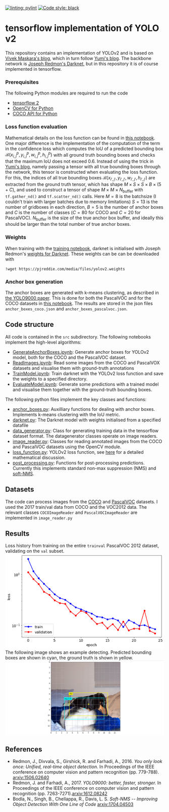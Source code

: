 [![linting: pylint](https://img.shields.io/badge/linting-pylint-yellowgreen)](https://github.com/PyCQA/pylint)
[![Code style: black](https://img.shields.io/badge/code%20style-black-000000.svg)](https://github.com/psf/black)

# tensorflow implementation of YOLO v2
This repository contains an implementation of YOLOv2 and is based on [Vivek Maskara's blog](https://www.maskaravivek.com/post/yolov2/), which in turn follow [Yumi's blog](https://fairyonice.github.io/Part_4_Object_Detection_with_Yolo_using_VOC_2012_data_loss.html). The backbone network is [Joseph Redmon's Darknet](https://pjreddie.com/darknet/), but in this repository it is of course implemented in tensorflow.

### Prerequisites
The following Python modules are required to run the code
* [tensorflow 2](https://www.tensorflow.org/)
* [OpenCV for Python](https://pypi.org/project/opencv-python/)
* [COCO API for Python](https://github.com/cocodataset/cocoapi)

### Loss function evaluation
Mathematical details on the loss function can be found in [this notebook](./LossFunction.ipynb). One major difference is the implementation of the computation of the term in the confidence loss
which computes the IoU of a predicted bounding box $\mathcal{B} (x^p_{i,j},y^p_{i,j},w^p_{i,j},h^p_{i,j})$ with all ground truth bounding boxes and checks that the maximum IoU does not exceed 0.6. Instead of using the trick in [Yumi's blog](https://fairyonice.github.io/Part_4_Object_Detection_with_Yolo_using_VOC_2012_data_loss.html), namely passing a tensor with all true bounding boxes through the network, this tensor is constructed when evaluating the loss function. For this, the indices of all true bounding boxes $\mathcal{B}(x_{i',j'},y_{i',j'},w_{i',j'},h_{i',j'})$ are extracted from the ground truth tensor, which has shape $M\times S \times S \times B\times(5+C)$, and used to construct a tensor of shape $M\times M\times N_{\text{buffer}}$ with `tf.gather_nd()` and `tf.scatter_nd()` calls. Here $M=8$ is the batchsize (I couldn't train with larger batches due to memory limitations) $S=13$ is the number of gridboxes in each direction, $B=5$ is the number of anchor boxes and $C$ is the number of classes ($C=80$ for COCO and $C=20$ for PascalVOC). $N_{\text{buffer}}$ is the size of the true anchor box buffer, and ideally this should be larger than the total number of true anchor boxes.

### Weights
When training with the [training notebook](src/TrainModel.ipynb), darknet is initialised with Joseph Redmon's [weights for Darknet](https://pjreddie.com/darknet/yolo/). These weights can be can be downloaded with
```
!wget https://pjreddie.com/media/files/yolov2.weights
```

### Anchor box generation
The anchor boxes are generated with k-means clustering, as described in [the YOLO9000 paper]((https://arxiv.org/abs/1612.08242)). This is done for both the PascalVOC and for the COCO datasets in [this notebook](src/GenerateAnchorBoxes.ipynb). The results are stored in the json files `anchor_boxes_coco.json` and `anchor_boxes_pascalvoc.json`.

## Code structure
All code is contained in the `src` subdirectory. The following notebooks implement the high-level algorithms:
* [GenerateAnchorBoxes.ipynb](src/GenerateAnchorBoxes.ipynb): Generate anchor boxes for YOLOv2 model, both for the COCO and the PascalVOC dataset.
* [ReadImages.ipynb](src/ReadImages.ipynb): Read some images from the COCO and PascalVOX datasets and visualise them with ground-truth annotations
* [TrainModel.ipynb](src/TrainModel.ipynb): Train darknet with the YOLOv2 loss function and save the weights to a specified directory.
* [EvaluateModel.ipynb](src/EvaluateModel.ipynb): Generate some predictions with a trained model and visualise them together with the ground-truth bounding boxes.

The following python files implement the key classes and functions:
* [anchor_boxes.py](src/anchor_boxes.py): Auxilliary functions for dealing with anchor boxes. Implements k-means clustering with the IoU metric.
* [darknet.py](src/darknet.py): The Darknet model with weights initialised from a specified datafile
* [data_generator.py](src/data_generator.py): Class for generating training data in the tensorflow dataset format. The datagenerator classes operate on image readers.
* [image_reader.py](src/image_reader.py): Classes for reading annotated images from the COCO and PascalVOC datasets using the OpenCV module.
* [loss_function.py](src/loss_function.py): YOLOv2 loss function, see [here](LossFunction.ipynb) for a detailed mathematical discussion.
* [post_processing.py](src/post_processing.py): Functions for post-processing predictions. Currently this implements standard non-max suppression (NMS) and [soft-NMS](https://arxiv.org/abs/1704.04503).

## Datasets
The code can process images from the [COCO](https://cocodataset.org/#home) and [PascalVOC](https://cocodataset.org/#home) datasets. I used the 2017 train/val data from COCO and the VOC2012 data. The relevant classes `COCOImageReader` and `PascalVOCImageReader` are implemented in `image_reader.py`

## Results
Loss history from training on the entire `trainval` PascalVOC 2012 dataset, validating on the `val` subset.
![Loss history](figures/loss_history.png)
The following image shows an example detecting. Predicted bounding boxes are shown in cyan, the ground truth is shown in yellow.
![Sample detection](figures/detection.png)


## References
* Redmon, J., Divvala, S., Girshick, R. and Farhadi, A., 2016. *You only look once: Unified, real-time object detection.* In Proceedings of the IEEE conference on computer vision and pattern recognition (pp. 779-788). [arxiv:1506.02640](https://arxiv.org/abs/1506.02640)
* Redmon, J. and Farhadi, A., 2017. *YOLO9000: better, faster, stronger.* In Proceedings of the IEEE conference on computer vision and pattern recognition (pp. 7263-7271).[arxiv:1612.08242](https://arxiv.org/abs/1612.08242)
* Bodla, N., Singh, B., Chellappa, R., Davis, L. S. *Soft-NMS -- Improving Object Detection With One Line of Code* [arxiv:1704.04503](https://arxiv.org/abs/1704.04503)